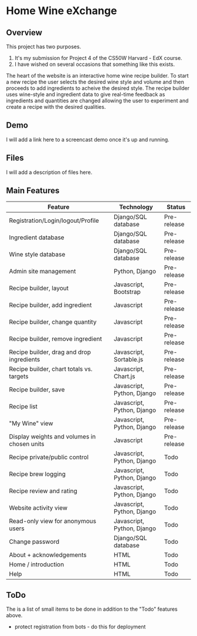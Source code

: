# Home Wine eXchange

## Overview
This project has two purposes.
1. It's my submission for Project 4 of the CS50W Harvard - EdX course.
2. I have wished on several occasions that something like this exists.

The heart of the website is an interactive home wine recipe builder.
To start a new recipe the user selects the desired wine style and volume 
and then proceeds to add ingredients to acheive the desired style.
The recipe builder uses wine-style and ingredient data to give real-time feedback
as ingredients and quantities are changed allowing the user to experiment and
create a recipe with the desired qualities.

## Demo
I will add a link here to a screencast demo once it's up and running.

## Files
I will add a description of files here.

## Main Features
| Feature                                     | Technology                  | Status      |
| -----------------------------------------   | --------------------------- | ----------- |
| Registration/Login/logout/Profile           | Django/SQL database         | Pre-release |
| Ingredient database                         | Django/SQL database         | Pre-release |
| Wine style database                         | Django/SQL database         | Pre-release |
| Admin site management                       | Python, Django              | Pre-release |
| Recipe builder, layout                      | Javascript, Bootstrap       | Pre-release |
| Recipe builder, add ingredient              | Javascript                  | Pre-release |
| Recipe builder, change quantity             | Javascript                  | Pre-release |
| Recipe builder, remove ingredient           | Javascript                  | Pre-release |
| Recipe builder, drag and drop ingredients   | Javascript, Sortable.js     | Pre-release |
| Recipe builder, chart totals vs. targets    | Javascript, Chart.js        | Pre-release |
| Recipe builder, save                        | Javascript, Python, Django  | Pre-release |
| Recipe list                                 | Javascript, Python, Django  | Pre-release |
| "My Wine" view                              | Javascript, Python, Django  | Pre-release |
| Display weights and volumes in chosen units | Javascript                  | Pre-release |
| Recipe private/public control               | Javascript, Python, Django  | Todo        |
| Recipe brew logging                         | Javascript, Python, Django  | Todo        |
| Recipe review and rating                    | Javascript, Python, Django  | Todo        |
| Website activity view                       | Javascript, Python, Django  | Todo        |
| Read-only view for anonymous users          | Javascript, Python, Django  | Todo        |
| Change password                             | Django/SQL database         | Todo        |
| About + acknowledgements                    | HTML                        | Todo        |
| Home / introduction                         | HTML                        | Todo        |
| Help                                        | HTML                        | Todo        |

## ToDo
The is a list of small items to be done in addition to the "Todo" features above.
* protect registration from bots - do this for deployment